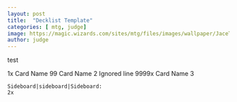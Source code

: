```yaml
---
layout: post
title:  "Decklist Template"
categories: [ mtg, judge]
image: https://magic.wizards.com/sites/mtg/files/images/wallpaper/JaceTelepathUnbound_ORI_1920x1080_Wallpaper.jpg
author: judge
---
```

test

<script src="http://tappedout.net/tappedout.js"></script>
<div class="deck-list">
    1x Card Name
    99 Card Name 2
    Ignored line
    9999x Card Name 3

    Sideboard|sideboard|Sideboard:
    2x
</div>
